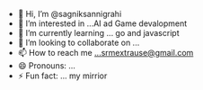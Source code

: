 - 👋 Hi, I’m @sagniksannigrahi
- 👀 I’m interested in ...AI ad Game devalopment
- 🌱 I’m currently learning ... go and javascript
- 💞️ I’m looking to collaborate on ...
- 📫 How to reach me ...srmextrause@gmail.com
- 😄 Pronouns: ...
- ⚡ Fun fact: ... my mirrior

<!---
sagniksannigrahi/sagniksannigrahi is a ✨ special ✨ repository because its `README.md` (this file) appears on your GitHub profile.
You can click the Preview link to take a look at your changes.
--->
